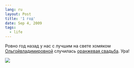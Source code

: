 ```yaml
---
lang: ru
layout: Post
title: '1 год'
date: Sep 4, 2009
tags:
  - life
---
```


Ровно год назад у нас с лучшим на свете хомяком [Ольгойвладимировной](http://airve.livejournal.com/ "Журнал хомяка Ольгивладимировны") случилась [оранжевая свадьба](http://wedding.sapegin.ru/ "Свадебные фотографии"). Ура!

![](photo://2009-07-21_5D_8930_Artem_Sapegin)
